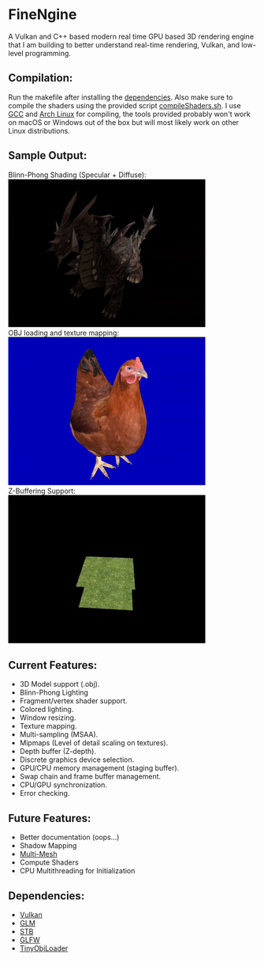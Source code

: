 # FineNgine
A Vulkan and C++ based modern real time GPU based 3D rendering engine that I am building to better understand real-time rendering, Vulkan, and low-level programming.

## Compilation:
Run the makefile after installing the [dependencies](#dependencies). Also make sure to compile the shaders using the provided script [compileShaders.sh](https://github.com/findeevy/Finengine/blob/main/compileShaders.sh). I use [GCC](https://gcc.gnu.org/) and [Arch Linux](https://archlinux.org/) for compiling, the tools provided probably won't work on macOS or Windows out of the box but will most likely work on other Linux distributions.

## Sample Output:
Blinn-Phong Shading (Specular + Diffuse):\
![Model of Dragon](blinn-phong.gif)\
OBJ loading and texture mapping:\
![Model of Chicken](3dmodel.gif)\
Z-Buffering Support:\
![Rotating Grass Tiles](zbuffer.gif)

## Current Features:
- 3D Model support (.obj).
- Blinn-Phong Lighting
- Fragment/vertex shader support.
- Colored lighting.
- Window resizing.
- Texture mapping.
- Multi-sampling (MSAA).
- Mipmaps (Level of detail scaling on textures).
- Depth buffer (Z-depth).
- Discrete graphics device selection.
- GPU/CPU memory management (staging buffer).
- Swap chain and frame buffer management.
- CPU/GPU synchronization.
- Error checking.

## Future Features:
- Better documentation (oops...)
- Shadow Mapping
- [Multi-Mesh](https://docs.vulkan.org/tutorial/latest/16_Multiple_Objects.html)
- Compute Shaders
- CPU Multithreading for Initialization

## Dependencies:
- [Vulkan](https://www.vulkan.org)
- [GLM](https://github.com/g-truc/glm)
- [STB](https://github.com/nothings/stb)
- [GLFW](https://www.glfw.org)
- [TinyObjLoader](https://github.com/tinyobjloader/tinyobjloader)
